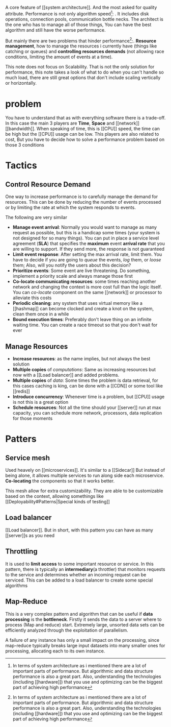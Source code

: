 A core feature of [[system architecture]]. And the most asked for quality attribute. Performance is not only algorithm speed[^1]: . It includes disk operations, connection pools, communication bottle necks. The architect is the one who has to manage all of those things, You can have the best algorithm and still have the worse performance. 

[^1]: In terms of system architecture as i mentioned there are a lot of important parts of performance. But algorithmic and data structure performance is also a great part. Also, understanding the technologies (including [[hardware]]) that you use and optimizing can be the biggest part of achieving high performance

But mainly there are two problems that hinder performance[^1]:. **Resource management**, how to manage the resources i currently have (things like catching or queues) and **controlling resources demands** (not allowing race conditions, limiting the amount of events at a time).

This note does not focus on Scalability. That is not the only solution for performance, this note takes a look of what to do when you can't handle so much load, there are still great options that don't include scaling vertically or horizontally.

# problem

You have to understand that as with everything software there is a trade-off. In this case the main 3 players are **Time**, **Space** and [[network]] [[bandwidth]]. When speaking of time, this is [[CPU]] speed, the time can be high but the [[CPU]] usage can be low. This players are also related to cost, But you have to decide how to solve a performance problem based on those 3 conditions

# Tactics
## Control Resource Demand
One way to increase performance is to carefully manage the demand for resources. This can be done by reducing the number of events processed or by limiting the rate at which the system responds to events.

The following are very similar
- **Manage event arrival**: Normally you would want to manage as many request as possible, but this is a handicap some times (your system is not designed for so many things). You can put in place a service level agreement (**SLA**) that specifies the **maximum** event **arrival rate** that you are willing to support. If they send more, the response is not guaranteed
- **Limit event response**: After setting the max arrival rate, limit them. You have to decide if you are going to *queue* the events, *log* them, or *loose* them; Also, will you notify the users about this decision?
- **Prioritize events**: Some event are live threatening. Do something, implement a priority scale and always manage those first
- **Co-locate communicating resources**: some times reaching another network and changing the context is more cost full than the logic itself. You can *co-locate* component on the same [[network]] or processor to alleviate this costs
- **Periodic cleaning**: any system that uses virtual memory like a [[hashmap]] can become clocked and create a knot on the system, clean them once in a while
- **Bound execution times**: Preferably don't leave thing on an infinite waiting time. You can create a race timeout so that you don't wait for ever
## Manage Resources

- **Increase resources**: as the name implies, but not always the best solution
- **Multiple copies** of *computations*: Same as increasing resources but now with a [[Load balancer]] and added problems.  
- **Multiple copies** of *data*: Some times the problem is data retrieval, for this cases caching is king, can be done with a [[CDN]] or some tool like [[redis]]
- **Introduce concurrency**: Whenever time is a problem, but [[CPU]] usage is not this is a great option
- **Schedule resources**: Not all the time should your [[server]] run at max capacity, you can schedule more network, processors, data replication for those moments
# Patters

## Service mesh 
Used heavely on [[microservices]]. It's similar to a [[Sidecar]] But instead of being alone, it allows multiple services to run along side each microservice. **Co-locating** the components so that it works better.

This mesh allow for extra customizability. They are able to be customizable based on the context, allowing somethings like [[Deployability#Patterns|Special kinds of testing]]
## Load balancer
[[Load balancer]]. But in short, with this pattern you can have as many [[server]]s as you need
## Throttling

It is used to **limit access** to some important resource or service. In this pattern, there is typically an **intermediary**(a throttler) that monitors requests to the service and determines whether an incoming request can be serviced. This can be added to a load balancer to create some special algorithms 
## Map-Reduce

This is a very complex pattern and algorithm that can be useful if **data processing** is the **bottleneck**. Firstly it sends the data to a server where to process (Map and reduce) start. Extremely large, unsorted data sets can be efficiently analyzed through the exploitation of parallelism. 

A failure of any instance has only a small impact on the processing, since map-reduce typically breaks large input datasets into many smaller ones for processing, allocating each to its own instance. 